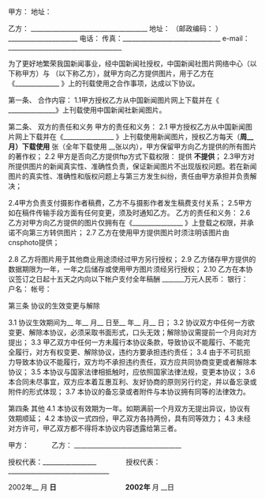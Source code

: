 
 


甲方：
地址：
 
乙方： _____________________________________
地址： （邮政编码： ）______________________
电话： 传真：_______________________________
e-mail：____________________________________


为了更好地繁荣我国新闻事业，经中国新闻社授权，中国新闻社图片网络中心（以下称甲方）与 （以下称乙方），就甲方向乙方提供图片，用于乙方在《______________ 》上的刊载使用之合作事项，达成以下协议。

第一条、 合作内容：
1.1甲方授权乙方从中国新闻图片网上下载并在《 _______________》上刊载使用中国新闻社新闻图片。

第二条、 双方的责任和义务
甲方的责任和义务： 
2.1 甲方授权乙方从中国新闻图片网上下载并在《________________ 》上刊载使用新闻图片，授权乙方每天（__周__月）下载使用__ 张（全年下载使用 __张以内），甲方保留甲方向乙方提供的所有图片的著作权；
2.2 甲方是否向乙方提供ftp方式下载权限： 提供 __不提供__；
2.3甲方对所提供图片的新闻真实性、准确性负责，保证新闻图片不出现版权问题。若在新闻图片的真实性、准确性和版权问题上与第三方发生纠纷，责任由甲方承担并负责解决；


2.4甲方负责支付摄影作者稿费，乙方不与摄影作者发生稿费支付关系；
2.5甲方如在稿件传输手段方面有任何变更，须及时通知乙方。
乙方的责任和义务：
2.6 乙方对甲方向乙方提供的图片仅拥有在《________________ 》上登载之权限，并承诺不向第三方转供图片；
2.7 乙方在使用甲方提供图片时须注明该图片由cnsphoto提供；



2.8 乙方将图片用于其他商业用途须经过甲方另行授权； 
2.9 乙方储存甲方提供的数据期限为一年，一年之后储存或使用甲方图片须经另行授权；
2.10 乙方在本协议签订之日起十五天之内向以下帐户支付全年稿酬 _______万元人民币：
银行：
户名：
帐号：





第三条 协议的生效变更与解除



3.1 协议生效期间为__ 年__ 月__ 日至__ 年__ 月__ 日；
3.2 协议双方中任何一方欲变更、解除本协议，必须采取书面形式，口头无效；解除协议需提前一个月向对方提出；
3.3 甲乙双方中任何一方未履行本协议条款，导致协议不能履行、不能完全履行，对方有权变更、解除协议，违约方要承担违约责任； 
3.4 由于不可抗拒力导致本协议不能履行，双方均不承担违约责任，双方应共同协商变更或者解除本协议；
3.5 本协议与国家法律相抵触时，应依照国家法律法规，变更本协议；
3.6 本合同未尽事宜，双方应本着互惠互利、友好协商的原则另行约定，并以备忘录或附件的形式体现；
3.7 本协议的备忘录或者附件与本协议拥有同等的法律效力。


第四条 其他
4.1 本协议有效期为一年。如期满前一个月双方无提出异议，协议有效期顺延；
4.2 本协议一式四份，甲乙双方各持两份，具有同等效力； 
4.3 未经对方许可，甲乙双方都不得将本协议内容透露给第三者。


甲方：                        　　　乙方： __________________________________

授权代表：_________________ 　　　　授权代表：________________________________

2002年__ 月 __日　　　　　　　　　　2002年__ 月 __日
 


 

 
 
 
 
 
  


  
 

  


  


  
 
 
 
 

